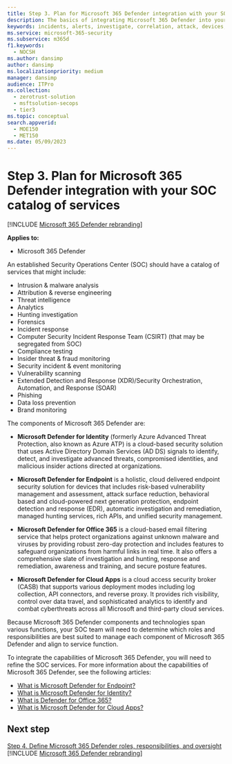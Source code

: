 ```yaml
---
title: Step 3. Plan for Microsoft 365 Defender integration with your SOC catalog of services
description: The basics of integrating Microsoft 365 Defender into your security operations catalog of services.
keywords: incidents, alerts, investigate, correlation, attack, devices, users, identities, identity, mailbox, email, 365, microsoft, m365, incident response, cyber-attack, secops, security operations, soc
ms.service: microsoft-365-security
ms.subservice: m365d
f1.keywords: 
  - NOCSH
ms.author: dansimp
author: dansimp
ms.localizationpriority: medium
manager: dansimp
audience: ITPro
ms.collection: 
  - zerotrust-solution
  - msftsolution-secops
  - tier3
ms.topic: conceptual
search.appverid: 
  - MOE150
  - MET150
ms.date: 05/09/2023
---
```


# Step 3. Plan for Microsoft 365 Defender integration with your SOC catalog of services

[!INCLUDE [Microsoft 365 Defender rebranding](../includes/microsoft-defender.md)]

**Applies to:**
- Microsoft 365 Defender

An established Security Operations Center (SOC) should have a catalog of services that might include:

- Intrusion & malware analysis
- Attribution & reverse engineering
- Threat intelligence
- Analytics
- Hunting investigation
- Forensics
- Incident response 
- Computer Security Incident Response Team (CSIRT) (that may be segregated from SOC) 
- Compliance testing
- Insider threat & fraud monitoring
- Security incident & event monitoring 
- Vulnerability scanning
- Extended Detection and Response (XDR)/Security Orchestration, Automation, and Response (SOAR)
- Phishing
- Data loss prevention
- Brand monitoring

The components of Microsoft 365 Defender are:

- **Microsoft Defender for Identity** (formerly Azure Advanced Threat Protection, also known as Azure ATP) is a cloud-based security solution that uses Active Directory Domain Services (AD DS) signals to identify, detect, and investigate advanced threats, compromised identities, and malicious insider actions directed at organizations.

- **Microsoft Defender for Endpoint** is a holistic, cloud delivered endpoint security solution for devices that includes risk-based vulnerability management and assessment, attack surface reduction, behavioral based and cloud-powered next generation protection, endpoint detection and response (EDR), automatic investigation and remediation, managed hunting services, rich APIs, and unified security management.

 - **Microsoft Defender for Office 365** is a cloud-based email filtering service that helps protect organizations against unknown malware and viruses by providing robust zero-day protection and includes features to safeguard organizations from harmful links in real time. It also offers a comprehensive slate of investigation and hunting, response and remediation, awareness and training, and secure posture features.

- **Microsoft Defender for Cloud Apps** is a cloud access security broker (CASB) that supports various deployment modes including log collection, API connectors, and reverse proxy. It provides rich visibility, control over data travel, and sophisticated analytics to identify and combat cyberthreats across all Microsoft and third-party cloud services.

Because Microsoft 365 Defender components and technologies span various functions, your SOC team will need to determine which roles and responsibilities are best suited to manage each component of Microsoft 365 Defender and align to service function.

To integrate the capabilities of Microsoft 365 Defender, you will need to refine the SOC services. For more information about the capabilities of Microsoft 365 Defender, see the following articles:

- [What is Microsoft Defender for Endpoint?](/microsoft-365/security/defender-endpoint/microsoft-defender-endpoint)
- [What is Microsoft Defender for Identity?](/defender-for-identity/what-is)
- [What is Defender for Office 365?](/microsoft-365/security/defender/microsoft-365-defender)
- [What is Microsoft Defender for Cloud Apps?](/cloud-app-security/what-is-cloud-app-security)

## Next step

[Step 4. Define Microsoft 365 Defender roles, responsibilities, and oversight](integrate-microsoft-365-defender-secops-roles.md)
[!INCLUDE [Microsoft 365 Defender rebranding](../../includes/defender-m3d-techcommunity.md)]
